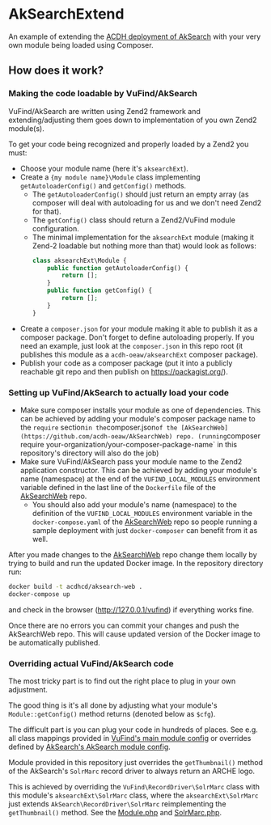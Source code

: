 # AkSearchExtend

An example of extending the [ACDH deployment of AkSearch](https://github.com/acdh-oeaw/AkSearchWeb) with your very own module being loaded using Composer.

## How does it work?

### Making the code loadable by VuFind/AkSearch

VuFind/AkSearch are written using Zend2 framework and extending/adjusting them goes down to implementation of you own Zend2 module(s).

To get your code being recognized and properly loaded by a Zend2 you must:

* Choose your module name (here it's `aksearchExt`).
* Create a `{my module name}\Module` class implementing `getAutoloaderConfig()` and `getConfig()` methods.
    * The `getAutoloaderConfig()` should just return an empty array (as composer will deal with autoloading for us and we don't need Zend2 for that).
    * The `getConfig()` class should return a Zend2/VuFind module configuration.
    * The minimal implementation for the `aksearchExt` module (making it Zend-2 loadable but nothing more than that) would look as follows:
      ```php
      class aksearchExt\Module {
          public function getAutoloaderConfig() {
              return [];
          }
          public function getConfig() {
              return [];
          }
      }
      ```
* Create a `composer.json` for your module making it able to publish it as a composer package.
  Don't forget to define autoloading properly.
  If you need an example, just look at the `composer.json` in this repo root (it publishes this module as a `acdh-oeaw/aksearchExt` composer package).
* Publish your code as a composer package (put it into a publicly reachable git repo and then publish on https://packagist.org/).

### Setting up VuFind/AkSearch to actually load your code

* Make sure composer installs your module as one of dependencies.
  This can be achieved by adding your module's composer package name to the `require` section` in the `composer.json` of the [AkSearchWeb](https://github.com/acdh-oeaw/AkSearchWeb) repo.
  (running `composer require your-organization/your-composer-package-name` in this repository's directory  will also do the job)
* Make sure VuFind/AkSearch pass your module name to the Zend2 application constructor.
  This can be achieved by adding your module's name (namespace) at the end of the `VUFIND_LOCAL_MODULES` environment variable defined in the last line of the `Dockerfile` file of the [AkSearchWeb](https://github.com/acdh-oeaw/AkSearchWeb) repo.
    * You should also add your module's name (namespace) to the definition of the `VUFIND_LOCAL_MODULES` environment variable in the `docker-compose.yaml` of the [AkSearchWeb](https://github.com/acdh-oeaw/AkSearchWeb) repo so people running a sample deployment with just `docker-composer` can benefit from it as well.

After you made changes to the [AkSearchWeb](https://github.com/acdh-oeaw/AkSearchWeb) repo change them locally by trying to build and run the updated Docker image.
In the repository directory run:

```bash
docker build -t acdhcd/aksearch-web .
docker-compose up
```

and check in the browser (http://127.0.0.1/vufind) if everything works fine.

Once there are no errors you can commit your changes and push the AkSearchWeb repo. This will cause updated version of the Docker image to be automatically published.

### Overriding actual VuFind/AkSearch code

The most tricky part is to find out the right place to plug in your own adjustment.

The good thing is it's all done by adjusting what your module's `Module::getConfig()` method returns (denoted below as `$cfg`).

The difficult part is you can plug your code in hundreds of places. See e.g. all class mappings provided in [VuFind's main module config](https://biapps.arbeiterkammer.at/gitlab/open/aksearch/aksearch/blob/aksearch/module/VuFind/config/module.config.php) or overrides defined by [AkSearch's AkSearch module config](https://gitlab.com/acdh-oeaw/oeaw-resources/module-core/-/blob/master/config/module.config.php).

Module provided in this repository just overrides the `getThumbnail()` method of the AkSearch's `SolrMarc` record driver to always return an ARCHE logo.

This is achieved by overriding the `VuFind\RecordDriver\SolrMarc` class with this module's `aksearchExt\SolrMarc` class, where the `aksearchExt\SolrMarc` just extends `AkSearch\RecordDriver\SolrMarc` reimplementing the `getThumbnail()` method. See the [Module.php](https://github.com/acdh-oeaw/AkSearchExtend/blob/master/src/aksearchExt/Module.php) and [SolrMarc.php](https://github.com/acdh-oeaw/AkSearchExtend/blob/master/src/aksearchExt/SolrMarc.php).

